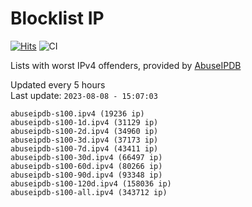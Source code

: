 # Blocklist IP

[![Hits](https://hits.seeyoufarm.com/api/count/incr/badge.svg?url=https%3A%2F%2Fgithub.com%2Fborestad%2Fblocklist-ip%2F&count_bg=%2379C83D&title_bg=%23555555&icon=&icon_color=%23E7E7E7&title=hits&edge_flat=false)](https://hits.seeyoufarm.com)  ![CI](https://img.shields.io/github/workflow/status/borestad/blocklist-ip/CI?style=flat-square)

Lists with worst IPv4 offenders, provided by [AbuseIPDB](https://www.abuseipdb.com/)

<!-- FOOTER-PLACEHOLDER -->
Updated every 5 hours<br>
Last update: `2023-08-08 - 15:07:03`
```
abuseipdb-s100.ipv4 (19236 ip)
abuseipdb-s100-1d.ipv4 (31129 ip)
abuseipdb-s100-2d.ipv4 (34960 ip)
abuseipdb-s100-3d.ipv4 (37173 ip)
abuseipdb-s100-7d.ipv4 (43411 ip)
abuseipdb-s100-30d.ipv4 (66497 ip)
abuseipdb-s100-60d.ipv4 (80266 ip)
abuseipdb-s100-90d.ipv4 (93348 ip)
abuseipdb-s100-120d.ipv4 (158036 ip)
abuseipdb-s100-all.ipv4 (343712 ip)
```
